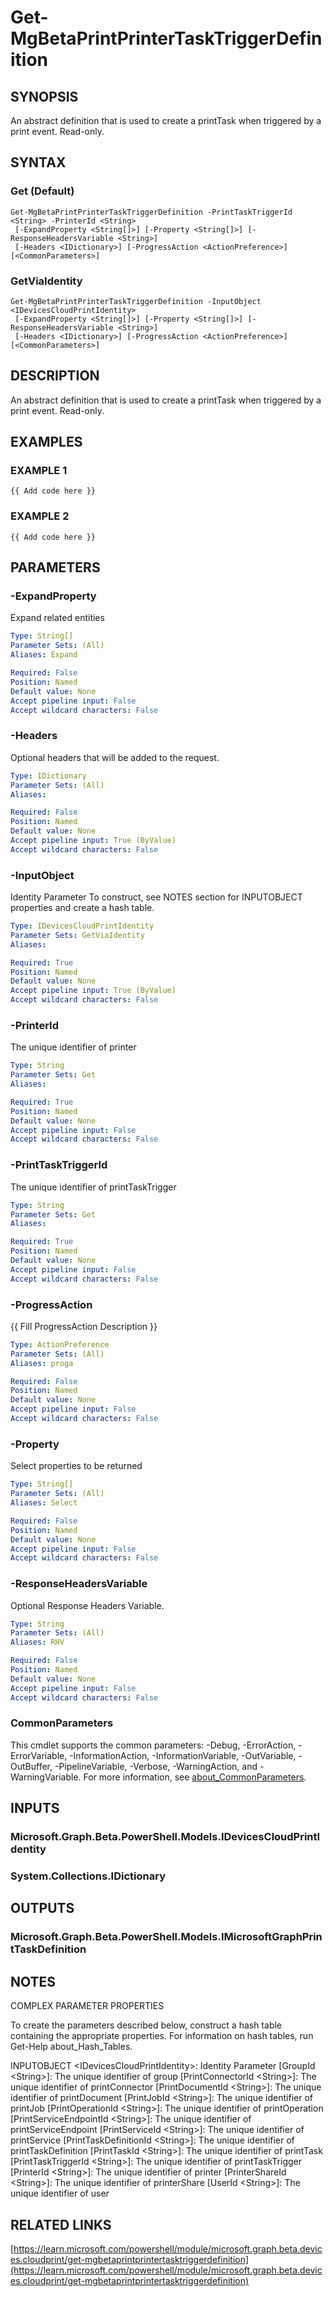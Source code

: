 ﻿---
external help file: Microsoft.Graph.Beta.Devices.CloudPrint-help.xml
Module Name: Microsoft.Graph.Beta.Devices.CloudPrint
online version: https://learn.microsoft.com/powershell/module/microsoft.graph.beta.devices.cloudprint/get-mgbetaprintprintertasktriggerdefinition
schema: 2.0.0
---

# Get-MgBetaPrintPrinterTaskTriggerDefinition

## SYNOPSIS
An abstract definition that is used to create a printTask when triggered by a print event.
Read-only.

## SYNTAX

### Get (Default)
```
Get-MgBetaPrintPrinterTaskTriggerDefinition -PrintTaskTriggerId <String> -PrinterId <String>
 [-ExpandProperty <String[]>] [-Property <String[]>] [-ResponseHeadersVariable <String>]
 [-Headers <IDictionary>] [-ProgressAction <ActionPreference>] [<CommonParameters>]
```

### GetViaIdentity
```
Get-MgBetaPrintPrinterTaskTriggerDefinition -InputObject <IDevicesCloudPrintIdentity>
 [-ExpandProperty <String[]>] [-Property <String[]>] [-ResponseHeadersVariable <String>]
 [-Headers <IDictionary>] [-ProgressAction <ActionPreference>] [<CommonParameters>]
```

## DESCRIPTION
An abstract definition that is used to create a printTask when triggered by a print event.
Read-only.

## EXAMPLES

### EXAMPLE 1
```
{{ Add code here }}
```

### EXAMPLE 2
```
{{ Add code here }}
```

## PARAMETERS

### -ExpandProperty
Expand related entities

```yaml
Type: String[]
Parameter Sets: (All)
Aliases: Expand

Required: False
Position: Named
Default value: None
Accept pipeline input: False
Accept wildcard characters: False
```

### -Headers
Optional headers that will be added to the request.

```yaml
Type: IDictionary
Parameter Sets: (All)
Aliases:

Required: False
Position: Named
Default value: None
Accept pipeline input: True (ByValue)
Accept wildcard characters: False
```

### -InputObject
Identity Parameter
To construct, see NOTES section for INPUTOBJECT properties and create a hash table.

```yaml
Type: IDevicesCloudPrintIdentity
Parameter Sets: GetViaIdentity
Aliases:

Required: True
Position: Named
Default value: None
Accept pipeline input: True (ByValue)
Accept wildcard characters: False
```

### -PrinterId
The unique identifier of printer

```yaml
Type: String
Parameter Sets: Get
Aliases:

Required: True
Position: Named
Default value: None
Accept pipeline input: False
Accept wildcard characters: False
```

### -PrintTaskTriggerId
The unique identifier of printTaskTrigger

```yaml
Type: String
Parameter Sets: Get
Aliases:

Required: True
Position: Named
Default value: None
Accept pipeline input: False
Accept wildcard characters: False
```

### -ProgressAction
{{ Fill ProgressAction Description }}

```yaml
Type: ActionPreference
Parameter Sets: (All)
Aliases: proga

Required: False
Position: Named
Default value: None
Accept pipeline input: False
Accept wildcard characters: False
```

### -Property
Select properties to be returned

```yaml
Type: String[]
Parameter Sets: (All)
Aliases: Select

Required: False
Position: Named
Default value: None
Accept pipeline input: False
Accept wildcard characters: False
```

### -ResponseHeadersVariable
Optional Response Headers Variable.

```yaml
Type: String
Parameter Sets: (All)
Aliases: RHV

Required: False
Position: Named
Default value: None
Accept pipeline input: False
Accept wildcard characters: False
```

### CommonParameters
This cmdlet supports the common parameters: -Debug, -ErrorAction, -ErrorVariable, -InformationAction, -InformationVariable, -OutVariable, -OutBuffer, -PipelineVariable, -Verbose, -WarningAction, and -WarningVariable. For more information, see [about_CommonParameters](http://go.microsoft.com/fwlink/?LinkID=113216).

## INPUTS

### Microsoft.Graph.Beta.PowerShell.Models.IDevicesCloudPrintIdentity
### System.Collections.IDictionary
## OUTPUTS

### Microsoft.Graph.Beta.PowerShell.Models.IMicrosoftGraphPrintTaskDefinition
## NOTES
COMPLEX PARAMETER PROPERTIES

To create the parameters described below, construct a hash table containing the appropriate properties.
For information on hash tables, run Get-Help about_Hash_Tables.

INPUTOBJECT \<IDevicesCloudPrintIdentity\>: Identity Parameter
  \[GroupId \<String\>\]: The unique identifier of group
  \[PrintConnectorId \<String\>\]: The unique identifier of printConnector
  \[PrintDocumentId \<String\>\]: The unique identifier of printDocument
  \[PrintJobId \<String\>\]: The unique identifier of printJob
  \[PrintOperationId \<String\>\]: The unique identifier of printOperation
  \[PrintServiceEndpointId \<String\>\]: The unique identifier of printServiceEndpoint
  \[PrintServiceId \<String\>\]: The unique identifier of printService
  \[PrintTaskDefinitionId \<String\>\]: The unique identifier of printTaskDefinition
  \[PrintTaskId \<String\>\]: The unique identifier of printTask
  \[PrintTaskTriggerId \<String\>\]: The unique identifier of printTaskTrigger
  \[PrinterId \<String\>\]: The unique identifier of printer
  \[PrinterShareId \<String\>\]: The unique identifier of printerShare
  \[UserId \<String\>\]: The unique identifier of user

## RELATED LINKS

[https://learn.microsoft.com/powershell/module/microsoft.graph.beta.devices.cloudprint/get-mgbetaprintprintertasktriggerdefinition](https://learn.microsoft.com/powershell/module/microsoft.graph.beta.devices.cloudprint/get-mgbetaprintprintertasktriggerdefinition)

